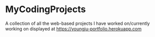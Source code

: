 # MyCodingProjects
A collection of all the web-based projects I have worked on/currently working on displayed at https://youngju-portfolio.herokuapp.com
